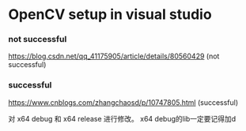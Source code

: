 # OpenCV setup in visual studio

### not successful
https://blog.csdn.net/qq_41175905/article/details/80560429 (not successful)


### successful
https://www.cnblogs.com/zhangchaosd/p/10747805.html (successful)

对 x64 debug 和 x64 release 进行修改。 x64 debug的lib一定要记得加d


